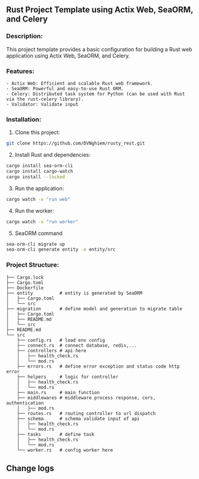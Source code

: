 ## Rust Project Template using Actix Web, SeaORM, and Celery
### Description:

This project template provides a basic configuration for building a Rust web application using Actix Web, SeaORM, and Celery.

### Features:
    - Actix Web: Efficient and scalable Rust web framework.
    - SeaORM: Powerful and easy-to-use Rust ORM.
    - Celery: Distributed task system for Python (can be used with Rust via the rust-celery library).
    - Validator: Validate input
### Installation:

1. Clone this project:
```bash
git clone https://github.com/DVNghiem/rusty_rest.git
```
2. Install Rust and dependencies:
```bash
cargo install sea-orm-cli
cargo install cargo-watch
cargo install --locked
```
3. Run the application:
```bash
cargo watch -x "run web"
```
4. Run the worker:
```bash
cargo watch -x "run worker"
```
5. SeaORM command
```bash
sea-orm-cli migrate up
sea-orm-cli generate entity -o entity/src
```

### Project Structure:

```
├── Cargo.lock
├── Cargo.toml
├── Dockerfile
├── entity          # entity is generated by SeaORM
│   ├── Cargo.toml
│   └── src
├── migration       # define model and generation to migrate table
│   ├── Cargo.toml
│   ├── README.md
│   └── src
├── README.md
└── src
    ├── config.rs   # load env config
    ├── connect.rs  # connect database, redis,...
    ├── controllers # api here
    │   ├── health_check.rs
    │   └── mod.rs
    ├── errors.rs   # define error exception and status code http error
    ├── helpers     # logic for controller
    │   ├── health_check.rs
    │   └── mod.rs
    ├── main.rs     # main function
    ├── middlewares # middleware process response, cors, authentication
    │   ├── mod.rs
    ├── routes.rs   # routing controller to url dispatch
    ├── schema      # schema validate input of api
    │   ├── health_check.rs
    │   └── mod.rs
    ├── tasks       # define task
    │   ├── health_check.rs
    │   └── mod.rs
    └── worker.rs   # config worker here
```

## Change logs